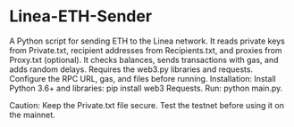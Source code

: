# Linea-ETH-Sender
A Python script for sending ETH to the Linea network. It reads private keys from Private.txt, recipient addresses from Recipients.txt, and proxies from Proxy.txt (optional). It checks balances, sends transactions with gas, and adds random delays. Requires the web3.py libraries and requests. Configure the RPC URL, gas, and files before running. Installation: Install Python 3.6+ and libraries: pip install web3 Requests. Run: python main.py.

Caution: Keep the Private.txt file secure. Test the testnet before using it on the mainnet.
